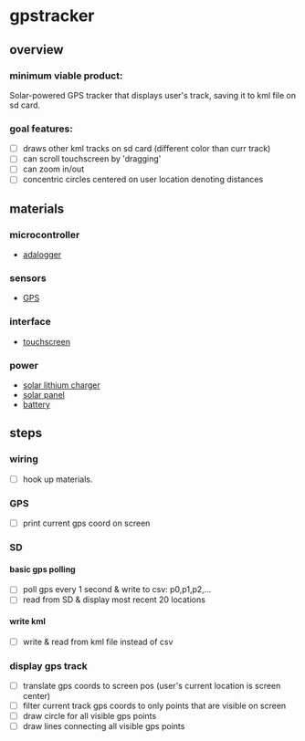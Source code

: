 # gpstracker

## overview

### minimum viable product:
Solar-powered GPS tracker that displays user's track, saving it to kml file on sd card.

### goal features:
- [ ] draws other kml tracks on sd card (different color than curr track)
- [ ] can scroll touchscreen by 'dragging'
- [ ] can zoom in/out
- [ ] concentric circles centered on user location denoting distances

## materials

### microcontroller
- [adalogger](https://www.adafruit.com/product/2796)
### sensors
- [GPS](https://www.adafruit.com/product/746)
### interface
- [touchscreen](https://learn.adafruit.com/adafruit-3-5-tft-featherwing/overview)
### power
- [solar lithium charger](https://www.adafruit.com/product/390)
- [solar panel](https://www.adafruit.com/product/3809)
- [battery](https://www.adafruit.com/product/2011)

## steps

### wiring
- [ ] hook up materials.

### GPS
- [ ] print current gps coord on screen

### SD

#### basic gps polling
- [ ] poll gps every 1 second & write to csv: p0,p1,p2,...
- [ ] read from SD & display most recent 20 locations

#### write kml
- [ ] write & read from kml file instead of csv

### display gps track
- [ ] translate gps coords to screen pos (user's current location is screen center)
- [ ] filter current track gps coords to only points that are visible on screen
- [ ] draw circle for all visible gps points
- [ ] draw lines connecting all visible gps points
